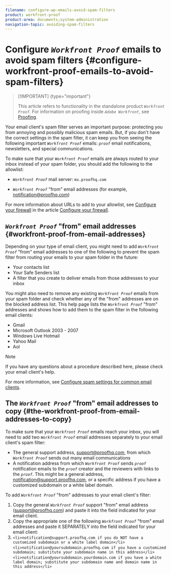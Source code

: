 ```yaml
---
filename: configure-wp-emails-avoid-spam-filters
product: workfront-proof
product-area: documents;system-administration
navigation-topic: avoiding-spam-filters
---
```




# Configure *`Workfront Proof`* emails to avoid spam filters {#configure-workfront-proof-emails-to-avoid-spam-filters}



>[!IMPORTANT] {type="important"}
>
>This article refers to functionality in the standalone product *`Workfront Proof`*. For information on proofing inside *`Adobe Workfront`*, see [Proofing](_proofing.md).


Your email client's spam filter serves an important purpose: protecting you from annoying and possibly malicious spam emails. But, if you don't have the correct settings in the spam filter, it can keep you from seeing the following important *`Workfront Proof`* emails: *`proof`* email notifications, newsletters, and special communications.


To make sure that your *`Workfront Proof`* emails are always routed to your inbox instead of your spam folder, you should add the following to the allowlist:



* *`Workfront Proof`* mail server: `mx.proofhq.com`

* *`Workfront Proof`* "from" email addresses (for example, notification@proofhq.com)


For more information about URLs to add to your allowlist, see [Configure your firewall](configure-your-firewall.md)&nbsp;in the article [Configure your firewall](configure-your-firewall.md).


## *`Workfront Proof`* "from" email addresses {#workfront-proof-from-email-addresses}

Depending on your type of email client, you might need to add *`Workfront Proof`* "from" email addresses to one of the following to prevent the spam filter from routing your emails to your spam folder in the future:



* Your contacts list
* Your Safe Senders list
* A filter that you create to deliver emails from those addresses to your inbox


You might also need to remove any existing *`Workfront Proof`* emails from your spam folder and check whether any of the "from" addresses are on the blocked address list. This help page lists the *`Workfront Proof`* "from" addresses and shows how to add them to the spam filter in the following email clients:



* Gmail
* Microsoft Outlook 2003 - 2007
* Windows Live Hotmail
* Yahoo Mail
* Aol




>[!NOTE]
>
>If you have any questions about a procedure described here, please check your email client's help.


For more information, see [Configure spam settings for common email clients](configure-spam-settings-clients.md).


## The *`Workfront Proof`* "from" email addresses to copy {#the-workfront-proof-from-email-addresses-to-copy}

To make sure that your *`Workfront Proof`* emails reach your inbox, you will need to add two *`Workfront Proof`* email addresses separately to your email client's spam filter:



* The general support address, support@proofhq.com, from which *`Workfront Proof`* sends out many email communications
* A notification address from which *`Workfront Proof`* sends *`proof`* notification emails to the *`proof`* creator and the reviewers with links to the *`proof`*. This might be a general address, notification@support.proofhq.com, or a specific address if you have a customized subdomain or a white label domain.



To add *`Workfront Proof`* "from" addresses to your email client's filter:



1. Copy the general *`Workfront Proof`* support "from" email address (support@proofhq.com) and paste it into the field indicated for your email client.
1. Copy the appropriate one of the following *`Workfront Proof`* "from" email addresses and paste it SEPARATELY into the field indicated for your email client:
1.  `<li>notification@support.proofhq.com if you do NOT have a customized subdomain or a white label domain</li>` `<li>notification@yoursubdomain.proofhq.com if you have a customized subdomain; substitute your subdomain name in this address</li>` `<li>notification@yoursubdomain.yourdomain.com if you have a white label domain; substitute your subdomain name and domain name in this address</li>` 



